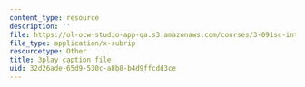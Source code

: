 ```yaml
---
content_type: resource
description: ''
file: https://ol-ocw-studio-app-qa.s3.amazonaws.com/courses/3-091sc-introduction-to-solid-state-chemistry-fall-2010/32d26ade65d9530ca8b8b4d9ffcdd3ce_iRh3Kpgg0Uc.vtt
file_type: application/x-subrip
resourcetype: Other
title: 3play caption file
uid: 32d26ade-65d9-530c-a8b8-b4d9ffcdd3ce
---
```

